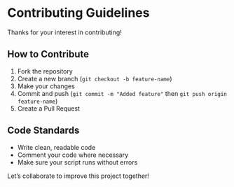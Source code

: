 # Contributing Guidelines

Thanks for your interest in contributing!

## How to Contribute

1. Fork the repository
2. Create a new branch (`git checkout -b feature-name`)
3. Make your changes
4. Commit and push (`git commit -m "Added feature"` then `git push origin feature-name`)
5. Create a Pull Request

## Code Standards

- Write clean, readable code
- Comment your code where necessary
- Make sure your script runs without errors

Let’s collaborate to improve this project together!

